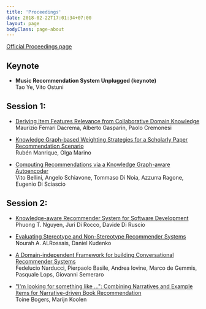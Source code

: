 ```yaml
---
title: 'Proceedings'
date: 2018-02-22T17:01:34+07:00
layout: page
bodyClass: page-about
---
```


[Official Proceedings page](http://ceur-ws.org/Vol-2290/)

## Keynote
- **Music Recommendation System Unplugged (keynote)**  
Tao Ye, Vito Ostuni

## Session 1:
- [Deriving Item Features Relevance from Collaborative Domain Knowledge](http://ceur-ws.org/Vol-2290/kars2018_paper1.pdf)  
Maurizio Ferrari Dacrema, Alberto Gasparin, Paolo Cremonesi

- [Knowledge Graph-based Weighting Strategies for a Scholarly Paper Recommendation Scenario](http://ceur-ws.org/Vol-2290/kars2018_paper2.pdf)  
Rubén Manrique, Olga Marino

- [Computing Recommendations via a Knowledge Graph-aware Autoencoder](http://ceur-ws.org/Vol-2290/kars2018_paper3.pdf)  
Vito Bellini, Angelo Schiavone, Tommaso Di Noia, Azzurra Ragone, Eugenio Di Sciascio

## Session 2:
- [Knowledge-aware Recommender System for Software Development](http://ceur-ws.org/Vol-2290/kars2018_paper4.pdf)  
Phuong T. Nguyen, Juri Di Rocco, Davide Di Ruscio

- [Evaluating Stereotype and Non-Stereotype Recommender Systems](http://ceur-ws.org/Vol-2290/kars2018_paper5.pdf)  
Nourah A. ALRossais, Daniel Kudenko

- [A Domain-independent Framework for building Conversational Recommender Systems](http://ceur-ws.org/Vol-2290/kars2018_paper6.pdf)  
Fedelucio Narducci, Pierpaolo Basile, Andrea Iovine, Marco de Gemmis, Pasquale Lops, Giovanni Semeraro

- ["I'm looking for something like ...": Combining Narratives and Example Items for Narrative-driven Book Recommendation](http://ceur-ws.org/Vol-2290/kars2018_paper7.pdf)  
Toine Bogers, Marijn Koolen
